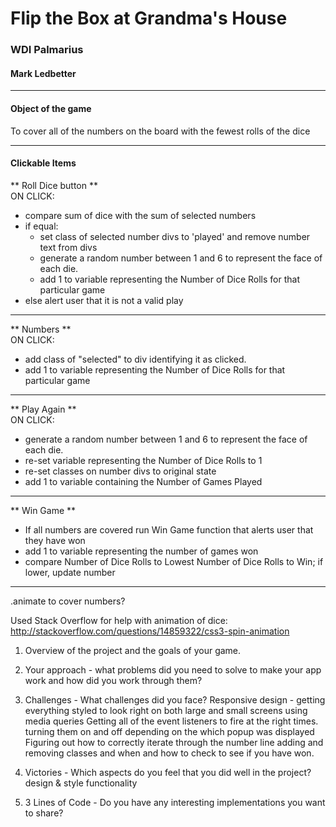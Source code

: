 # Flip the Box at Grandma's House
### WDI Palmarius
#### Mark Ledbetter
____
#### Object of the game
To cover all of the numbers on the board with the fewest rolls of the dice

____
#### Clickable Items

** Roll Dice button **  
ON CLICK:
* compare sum of dice with the sum of selected numbers  
 * if equal:  
   * set class of selected number divs to 'played' and remove number text from divs  
   * generate a random number between 1 and 6 to represent the face of each die.  
   * add 1 to variable representing the Number of Dice Rolls for that particular game  
 * else alert user that it is not a valid play
____
** Numbers **  
ON CLICK:
* add class of "selected" to div identifying it as clicked.  
* add 1 to variable representing the Number of Dice Rolls for that particular game  
____
** Play Again **  
ON CLICK:
* generate a random number between 1 and 6 to represent the face of each die.  
* re-set variable representing the Number of Dice Rolls to 1  
* re-set classes on number divs to original state
* add 1 to variable containing the Number of Games Played
____
** Win Game **  
* If all numbers are covered run Win Game function that alerts user that they have won    
* add 1 to variable representing the number of games won
* compare Number of Dice Rolls to Lowest Number of Dice Rolls to Win; if lower, update number

____
.animate to cover numbers?


Used Stack Overflow for help with animation of dice:  
http://stackoverflow.com/questions/14859322/css3-spin-animation  


1. Overview of the project and the goals of your game.
2. Your approach - what problems did you need to solve to make your app work and how did you work through them?
3. Challenges - What challenges did you face?
Responsive design - getting everything styled to look right on both large and small screens using media queries
Getting all of the event listeners to fire at the right times. turning them on and off depending on the which popup was displayed
Figuring out how to correctly iterate through the number line adding and removing classes and when and how to check to see if you have won.
4. Victories - Which aspects do you feel that you did well in the project?
design & style
functionality

5. 3 Lines of Code - Do you have any interesting implementations you want to share?
